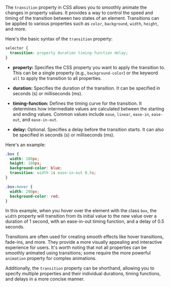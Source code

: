 The `transition` property in CSS allows you to smoothly animate the changes in property values. It provides a way to control the speed and timing of the transition between two states of an element. Transitions can be applied to various properties such as `color`, `background`, `width`, `height`, and more.

Here's the basic syntax of the `transition` property:

```css
selector {
  transition: property duration timing-function delay;
}
```

- **property:** Specifies the CSS property you want to apply the transition to. This can be a single property (e.g., `background-color`) or the keyword `all` to apply the transition to all properties.

- **duration:** Specifies the duration of the transition. It can be specified in seconds (s) or milliseconds (ms).

- **timing-function:** Defines the timing curve for the transition. It determines how intermediate values are calculated between the starting and ending values. Common values include `ease`, `linear`, `ease-in`, `ease-out`, and `ease-in-out`.

- **delay:** Optional. Specifies a delay before the transition starts. It can also be specified in seconds (s) or milliseconds (ms).

Here's an example:

```css
.box {
  width: 100px;
  height: 100px;
  background-color: blue;
  transition: width 1s ease-in-out 0.5s;
}

.box:hover {
  width: 200px;
  background-color: red;
}
```

In this example, when you hover over the element with the class `box`, the `width` property will transition from its initial value to the new value over a duration of 1 second, with an ease-in-out timing function, and a delay of 0.5 seconds.

Transitions are often used for creating smooth effects like hover transitions, fade-ins, and more. They provide a more visually appealing and interactive experience for users. It's worth noting that not all properties can be smoothly animated using transitions; some require the more powerful `animation` property for complex animations.

Additionally, the `transition` property can be shorthand, allowing you to specify multiple properties and their individual durations, timing functions, and delays in a more concise manner.
